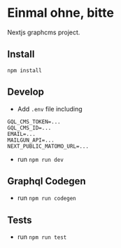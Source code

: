 # Einmal ohne, bitte

Nextjs graphcms project.

## Install

`npm install`

## Develop

- Add `.env` file including

```
GQL_CMS_TOKEN=...
GQL_CMS_ID=...
EMAIL=...
MAILGUN_API=...
NEXT_PUBLIC_MATOMO_URL=...
```

- run `npm run dev`

## Graphql Codegen

- run `npm run codegen`

## Tests

- run `npm run test`
